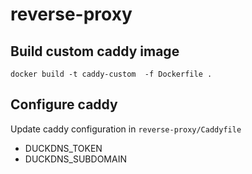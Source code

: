 # reverse-proxy

## Build custom caddy image
```
docker build -t caddy-custom  -f Dockerfile .
```

## Configure caddy
Update caddy configuration in `reverse-proxy/Caddyfile`
- DUCKDNS_TOKEN
- DUCKDNS_SUBDOMAIN
